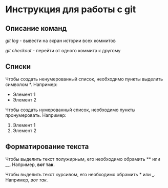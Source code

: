 # Инструкция для работы с git

## Описание команд

*git log* - вывести на экран истории всех коммитов

*git checkout* - перейти от одного коммита к другому

## Списки
Чтобы создать ненумерованный список, необходимо пункты выделить символом *. Например:
* Элемент 1
* Элемент 2

Чтобы создать нумерованный список, необходимо пункты пронумеровать. Например:
1. Элемент 1
2. Элемент 2

## Форматирование текста
Чтобы выделить текст полужирным, его необходимо обрамить ** или __. Например, **вот так**.

Чтобы выделить текст курсивом, его необходимо обрамить * или _. Например, *вот так*.

